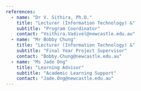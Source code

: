 ```yaml
---
references:
  - name: "Dr V. Sithira, Ph.D."
    title: "Lecturer (Information Technology) &"
    subtitle: "Program Coordinator"
    contact: "Vsithira.Vadivel@newcastle.edu.au"
  - name: "Mr Bobby Chung"
    title: "Lecturer (Information Technology) &"
    subtitle: "Final Year Project Supervisor"
    contact: "Bobby.Chung@newcastle.edu.au"
  - name: "Ms Jade Ong"
    title: "Learning Advisor"
    subtitle: "Academic Learning Support"
    contact: "Jade.Ong@newcastle.edu.au"
---
```


